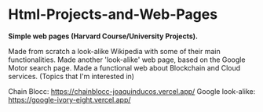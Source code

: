 # Html-Projects-and-Web-Pages

**Simple web pages (Harvard Course/University Projects).**

Made from scratch a look-alike Wikipedia with some of their main functionalities.
Made another 'look-alike' web page, based on the Google Motor search page.
Made a functional web about Blockchain and Cloud services. (Topics that I'm interested in)  

Chain Blocc: https://chainblocc-joaquinducos.vercel.app/
Google look-alike: https://google-ivory-eight.vercel.app/

